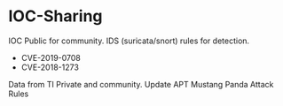 # IOC-Sharing
IOC Public for community.
IDS (suricata/snort) rules for detection.
- CVE-2019-0708
- CVE-2018-1273

Data from TI Private and community.
Update APT Mustang Panda Attack Rules
